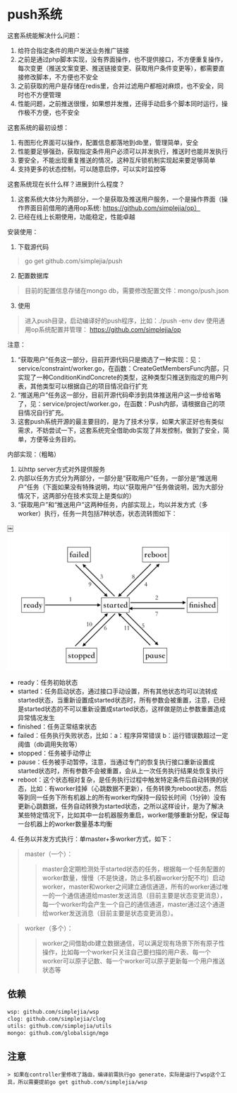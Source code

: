 # push系统

这套系统能解决什么问题：
1. 给符合指定条件的用户发送业务推广链接
2. 之前是通过php脚本实现，没有界面操作，也不提供接口，不方便重复操作，每次变更（推送文案变更、推送链接变更、获取用户条件变更等），都需要直接修改脚本，不方便也不安全
3. 之前获取的用户是存储在redis里，合并过滤用户都相对麻烦，也不安全，同时也不方便管理
4. 性能问题，之前推送很慢，如果想并发推，还得手动启多个脚本同时运行，操作极不方便，也不安全

这套系统的最初设想：
1. 有图形化界面可以操作，配置信息都落地到db里，管理简单，安全
2. 性能要足够强劲，获取指定条件用户必须可以并发执行，推送时也能并发执行
3. 要安全，不能出现重复推送的情况，这种互斥锁机制实现起来要足够简单
4. 支持更多的状态控制，可以随意启停，可以实时监控等

这套系统现在长什么样？进展到什么程度？
1. 这套系统大体分为两部分，一个是获取及推送用户服务，一个是操作界面（操作界面目前借用的通用op系统: https://github.com/simplejia/op）
2. 已经在线上长期使用，功能稳定，性能卓越

安装使用：
1. 下载源代码
> go get github.com/simplejia/push
2. 配置数据库
> 目前的配置信息存储在mongo db，需要修改配置文件：mongo/push.json
3. 使用
> 进入push目录，启动编译好的push程序，比如：./push -env dev
> 使用通用op系统配置并管理： https://github.com/simplejia/op

注意：
1. “获取用户”任务这一部分，目前开源代码只是摘选了一种实现：见：service/constraint/worker.go，在函数：CreateGetMembersFunc内部，只实现了一种ConditionKindConcrete的类型，这种类型只推送到指定的用户列表，其他类型可以根据自己的项目情况自行扩充
2. “推送用户”任务这一部分，目前开源代码牵涉到具体推送用户这一步给省略了，见：service/project/worker.go，在函数：Push内部，请根据自己的项目情况自行扩充。
3. 这套push系统开源的最主要目的，是为了技术分享，如果大家正好也有类似需求，不妨尝试一下，这套系统完全借助db实现了并发控制，做到了安全，简单，方便等业务目的。


内部实现：（粗略）
1. 以http server方式对外提供服务
2. 内部以任务方式分为两部分，一部分是“获取用户”任务，一部分是“推送用户”任务（下面如果没有特殊说明，均以“获取用户”任务做说明，因为大部分情况下，这两部分在技术实现上是类似的）
3. “获取用户”和“推送用户”这两种任务，内部实现上，均以并发方式（多worker）执行，任务一共包括7种状态，状态流转图如下：

￼
![1](https://github.com/simplejia/nothing/raw/master/push_1.png)


* ready：任务初始状态
* started：任务启动状态，通过接口手动设置，所有其他状态均可以流转成started状态，当重新设置成started状态时，所有参数会被重置，注意，已经是started状态的不可以重新设置成started状态，这样做是防止参数重置造成异常情况发生
* finished：任务正常结束状态
* failed：任务执行失败状态，比如：a：程序异常错误 b：运行错误数超过一定阈值（db调用失败等）  
* stopped：任务被手动停止
* pause：任务被手动暂停，注意，当通过专门的恢复执行接口重新设置成started状态时，所有参数不会被重置，会从上一次任务执行结果处恢复执行
* reboot：这个状态相对复杂，是任务执行过程中触发特定条件后自动转换的状态，比如：有worker挂掉（心跳数据不更新），任务转换为reboot状态，然后等到同一任务下所有机器上的所有worker均保持一段较长时间（1分钟）没有更新心跳数据，任务自动转换为started状态，之所以这样设计，是为了解决某些特定情况下，比如其中一台机器服务重启，worker能够重新分配，保证每一台机器上的worker数量基本均衡


4. 任务以并发方式执行：单master+多worker方式，如下：
> master（一个）：
>> master会定期检测处于started状态的任务，根据每一个任务配置的worker数量，慢慢（不是快速，防止多机器worker分配不均）启动worker，master和worker之间建立通信通道，所有的worker通过唯一的一个通信通道给master发送消息（目前主要是状态变更消息），每一个worker均会产生一个自己的通信通道，master通过这个通道给worker发送消息（目前主要是状态变更消息）。

> worker（多个）：
>> worker之间借助db建立数据通信，可以满足现有场景下所有原子性操作，比如每一个worker只关注自己要扫描的用户表、每一个worker可以原子记数、每一个worker可以原子更新每一个用户推送状态等

## 依赖
    wsp: github.com/simplejia/wsp
    clog: github.com/simplejia/clog
    utils: github.com/simplejia/utils
    mongo: github.com/globalsign/mgo

## 注意
    > 如果在controller里修改了路由，编译前需执行go generate，实际是运行了wsp这个工具，所以需要提前go get github.com/simplejia/wsp
